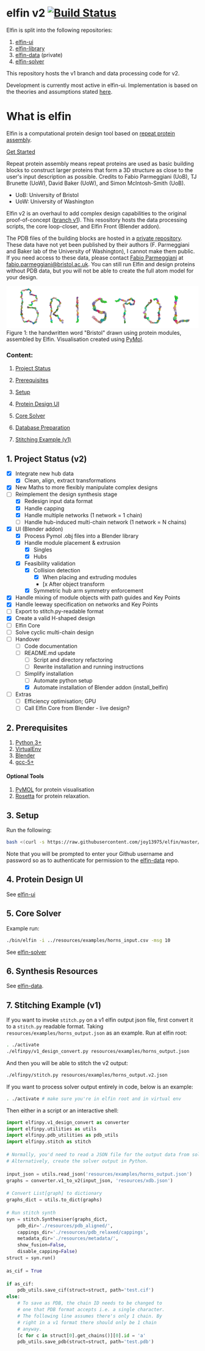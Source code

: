 # elfin v2 [![Build Status](https://travis-ci.com/joy13975/elfin.svg?branch=master)](https://travis-ci.com/joy13975/elfin)

Elfin is split into the following repositories:
 1. [elfin-ui](https://github.com/joy13975/elfin-ui)
 2. [elfin-library](https://github.com/joy13975/elfin-library)
 3. [elfin-data](https://github.com/joy13975/elfin-data) (private)
 4. [elfin-solver](https://github.com/joy13975/elfin-solver)

This repository hosts the v1 branch and data processing code for v2.

Development is currently most active in elfin-ui. Implementation is based on the theories and assumptions stated [here](theories_and_assumptions.md).

# What is elfin

Elfin is a computational protein design tool based on [repeat protein assembly](https://www.sciencedirect.com/science/article/pii/S1047847717301417). 

[Get Started](#2-prerequisites)

Repeat protein assembly means repeat proteins are used as basic building blocks to construct larger proteins that form a 3D structure as close to the user's input description as possible. Credits to Fabio Parmeggiani (UoB), TJ Brunette (UoW), David Baker (UoW), and Simon McIntosh-Smith (UoB).

* UoB: University of Bristol
* UoW: University of Washington

Elfin v2 is an overhaul to add complex design capabilities to the original proof-of-concept ([branch v1](https://github.com/joy13975/elfin/tree/v1)). This resository hosts the data processing scripts, the core loop-closer, and Elfin Front (Blender addon). 

The PDB files of the building blocks are hosted in a [private repository](https://github.com/joy13975/elfin-db). These data have not yet been published by their authors (F. Parmeggiani and Baker lab of the University of Washington), I cannot make them public. If you need access to these data, please contact [Fabio Parmeggiani](https://github.com/parmef) at fabio.parmeggiani@bristol.ac.uk. You can still run Elfin and design proteins without PDB data, but you will not be able to create the full atom model for your design.

![alt tag](resources/diagrams/ProteinBristol.png)
Figure 1: the handwritten word "Bristol" drawn using protein modules, assembled by Elfin. Visualisation created using [PyMol](https://pymol.org).

### Content:
1. [Project Status](#1-project-status-v2)

2. [Prerequisites](#2-prerequisites)

3. [Setup](#3-setup)

4. [Protein Design UI](#4-protein-design-ui)

5. [Core Solver](#5-core-solver)

6. [Database Preparation](#6-database-preparation)

7. [Stitching Example (v1)](#7-stitching-example-v1)

## 1. Project Status (v2)
- [x] Integrate new hub data
    - [x] Clean, align, extract transformations
- [x] New Maths to more flexibly manipulate complex designs 
- [ ] Reimplement the design synthesis stage
    - [x] Redesign input data format
    - [x] Handle capping
    - [x] Handle multiple networks (1 network = 1 chain)
    - [ ] Handle hub-induced multi-chain network (1 network = N chains)
- [x] UI (Blender addon)
    - [x] Process Pymol .obj files into a Blender library
    - [x] Handle module placement & extrusion
        - [x] Singles
        - [x] Hubs
    - [x] Feasibility validation
        - [x] Collision detection
            - [x] When placing and extruding modules
            - [x After object transform
        - [x] Symmetric hub arm symmetry enforcement
- [x] Handle mixing of module objects with path guides and Key Points
- [x] Handle leeway specification on networks and Key Points
- [ ] Export to stitch.py-readable format
- [x] Create a valid H-shaped design 
- [ ] Elfin Core
- [ ] Solve cyclic multi-chain design
- [ ] Handover
    - [ ] Code documentation
    - [ ] README.md update
        - [ ] Script and directory refactoring
        - [ ] Rewrite installation and running instructions
    - [ ] Simplify installation
        - [ ] Automate python setup
        - [x] Automate installation of Blender addon (install_belfin)
- [ ] Extras
    - [ ] Efficiency optimisation; GPU
    - [ ] Call Elfin Core from Blender - live design?

## 2. Prerequisites
1. [Python 3+](https://www.python.org/downloads/)
2. [VirtualEnv](https://virtualenv.pypa.io/en/stable/)
3. [Blender](https://www.blender.org/)
4. [gcc-5+](https://gcc.gnu.org/)

#### Optional Tools
1. [PyMOL](https://www.pymol.org) for protein visualisation
2. [Rosetta](https://www.rosettacommons.org/software/license-and-download) for protein relaxation.

## 3. Setup

Run the following:
```Bash
bash <(curl -s https://raw.githubusercontent.com/joy13975/elfin/master/setup_elfin)
```

Note that you will be prompted to enter your Github username and password so as to authenticate for permission to the [elfin-data](https://github.com/joy13975/elfin-data) repo.

## 4. Protein Design UI

See [elfin-ui](https://github.com/joy13975/elfin-ui)

## 5. Core Solver

Example run:
```Bash
./bin/elfin -i ../resources/examples/horns_input.csv -msg 10
```

See [elfin-solver](https://github.com/joy13975/elfin-solver)

## 6. Synthesis Resources

See [elfin-data](https://github.com/joy13975/elfin-data).

## 7. Stitching Example (v1)

If you want to invoke `stitch.py` on a v1 elfin output json file, first convert it to a `stitch.py` readable format. Taking `resources/examples/horns_output.json` as an example. Run at elfin root:
```Bash
. ./activate
./elfinpy/v1_design_convert.py resources/examples/horns_output.json
```

And then you will be able to stitch the v2 output:
```Bash
./elfinpy/stitch.py resources/examples/horns_output.v2.json
```

If you want to process solver output entirely in code, below is an example:


```Bash
. ./activate # make sure you're in elfin root and in virtual env
```

Then either in a script or an interactive shell:

```Python
import elfinpy.v1_design_convert as converter
import elfinpy.utilities as utils
import elfinpy.pdb_utilities as pdb_utils
import elfinpy.stitch as stitch

# Normally, you'd need to read a JSON file for the output data from solver.
# Alternatively, create the solver output in Python.

input_json = utils.read_json('resources/examples/horns_output.json')
graphs = converter.v1_to_v2(input_json, 'resources/xdb.json')

# Convert List[graph] to dictionary
graphs_dict = utils.to_dict(graphs)

# Run stitch synth
syn = stitch.Synthesiser(graphs_dict, 
    pdb_dir='./resources/pdb_aligned/',
    cappings_dir='./resources/pdb_relaxed/cappings',
    metadata_dir='./resources/metadata/',
    show_fusion=False,
    disable_capping=False)
struct = syn.run()

as_cif = True

if as_cif:
    pdb_utils.save_cif(struct=struct, path='test.cif')
else:
    # To save as PDB, the chain ID needs to be changed to
    # one that PDB format accepts i.e. a single character.
    # The following line assumes there's only 1 chain. By
    # right in a v1 format there should only be 1 chain 
    # anyway.
    [c for c in struct[0].get_chains()][0].id = 'a'
    pdb_utils.save_pdb(struct=struct, path='test.pdb')
```